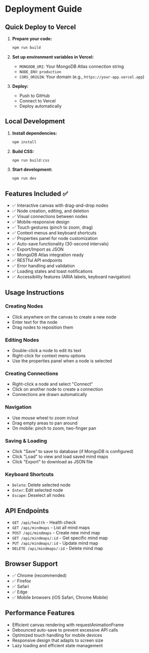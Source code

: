 # Deployment Guide

## Quick Deploy to Vercel

1. **Prepare your code:**
   ```bash
   npm run build
   ```

2. **Set up environment variables in Vercel:**
   - `MONGODB_URI`: Your MongoDB Atlas connection string
   - `NODE_ENV`: `production`
   - `CORS_ORIGIN`: Your domain (e.g., `https://your-app.vercel.app`)

3. **Deploy:**
   - Push to GitHub
   - Connect to Vercel
   - Deploy automatically

## Local Development

1. **Install dependencies:**
   ```bash
   npm install
   ```

2. **Build CSS:**
   ```bash
   npm run build:css
   ```

3. **Start development:**
   ```bash
   npm run dev
   ```

## Features Included ✅

- ✅ Interactive canvas with drag-and-drop nodes
- ✅ Node creation, editing, and deletion
- ✅ Visual connections between nodes
- ✅ Mobile-responsive design
- ✅ Touch gestures (pinch to zoom, drag)
- ✅ Context menus and keyboard shortcuts
- ✅ Properties panel for node customization
- ✅ Auto-save functionality (30-second intervals)
- ✅ Export/Import as JSON
- ✅ MongoDB Atlas integration ready
- ✅ RESTful API endpoints
- ✅ Error handling and validation
- ✅ Loading states and toast notifications
- ✅ Accessibility features (ARIA labels, keyboard navigation)

## Usage Instructions

### Creating Nodes
- Click anywhere on the canvas to create a new node
- Enter text for the node
- Drag nodes to reposition them

### Editing Nodes
- Double-click a node to edit its text
- Right-click for context menu options
- Use the properties panel when a node is selected

### Creating Connections
- Right-click a node and select "Connect"
- Click on another node to create a connection
- Connections are drawn automatically

### Navigation
- Use mouse wheel to zoom in/out
- Drag empty areas to pan around
- On mobile: pinch to zoom, two-finger pan

### Saving & Loading
- Click "Save" to save to database (if MongoDB is configured)
- Click "Load" to view and load saved mind maps
- Click "Export" to download as JSON file

### Keyboard Shortcuts
- `Delete`: Delete selected node
- `Enter`: Edit selected node
- `Escape`: Deselect all nodes

## API Endpoints

- `GET /api/health` - Health check
- `GET /api/mindmaps` - List all mind maps
- `POST /api/mindmaps` - Create new mind map
- `GET /api/mindmaps/:id` - Get specific mind map
- `PUT /api/mindmaps/:id` - Update mind map
- `DELETE /api/mindmaps/:id` - Delete mind map

## Browser Support

- ✅ Chrome (recommended)
- ✅ Firefox
- ✅ Safari
- ✅ Edge
- ✅ Mobile browsers (iOS Safari, Chrome Mobile)

## Performance Features

- Efficient canvas rendering with requestAnimationFrame
- Debounced auto-save to prevent excessive API calls
- Optimized touch handling for mobile devices
- Responsive design that adapts to screen size
- Lazy loading and efficient state management
